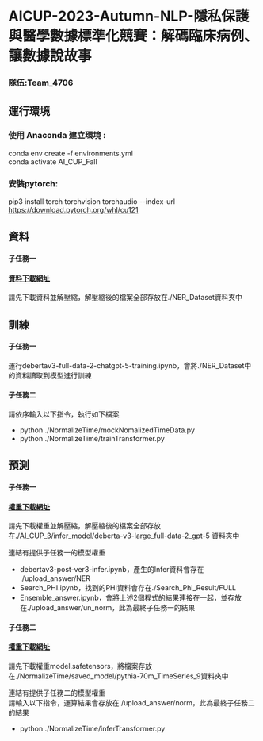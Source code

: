 # AICUP-2023-Autumn-NLP-隱私保護與醫學數據標準化競賽：解碼臨床病例、讓數據說故事   
### 隊伍:Team_4706
## 運行環境  
### 使用 Anaconda 建立環境 :
conda env create -f environments.yml  
conda activate AI_CUP_Fall  
### 安裝pytorch:
pip3 install torch torchvision torchaudio --index-url https://download.pytorch.org/whl/cu121

## 資料  
#### 子任務一
#### [資料下載網址](https://drive.google.com/file/d/1bHMaHu4DJlKLL4uS9KBW9aDWngNlL2zz/view?usp=sharing) 
請先下載資料並解壓縮，解壓縮後的檔案全部存放在./NER_Dataset資料夾中 
## 訓練 
#### 子任務一
運行debertav3-full-data-2-chatgpt-5-training.ipynb，會將./NER_Dataset中的資料讀取到模型進行訓練
#### 子任務二
請依序輸入以下指令，執行如下檔案
- python ./NormalizeTime/mockNomalizedTimeData.py
- python ./NormalizeTime/trainTransformer.py
 
## 預測
#### 子任務一
#### [權重下載網址](https://drive.google.com/file/d/138w6WqmUpF9DkZcPv_d0enoVVOEOkFCh/view?usp=sharing)  
請先下載權重並解壓縮，解壓縮後的檔案全部存放在./AI_CUP_3/infer_model/deberta-v3-large_full-data-2_gpt-5 資料夾中

連結有提供子任務一的模型權重  
- debertav3-post-ver3-infer.ipynb，產生的Infer資料會存在 ./upload_answer/NER
- Search_PHI.ipynb，找到的PHI資料會存在./Search_Phi_Result/FULL
- Ensemble_answer.ipynb，會將上述2個程式的結果連接在一起，並存放在./upload_answer/un_norm，此為最終子任務一的結果
#### 子任務二
#### [權重下載網址](https://huggingface.co/WenTee/NormalizeTimePythia-70m)
請先下載權重model.safetensors，將檔案存放在./NormalizeTime/saved_model/pythia-70m_TimeSeries_9資料夾中

連結有提供子任務二的模型權重  
請輸入以下指令，運算結果會存放在./upload_answer/norm，此為最終子任務二的結果
- python ./NormalizeTime/inferTransformer.py
